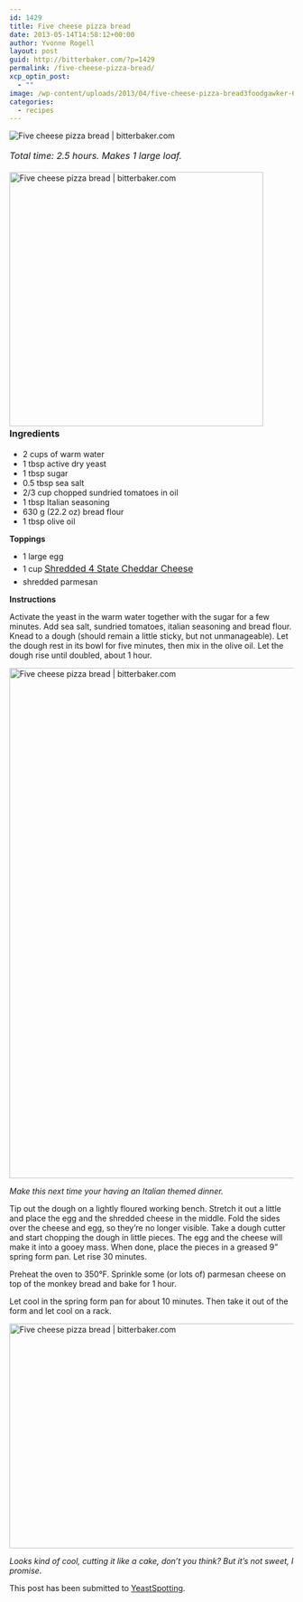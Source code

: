 ```yaml
---
id: 1429
title: Five cheese pizza bread
date: 2013-05-14T14:58:12+00:00
author: Yvonne Rogell
layout: post
guid: http://bitterbaker.com/?p=1429
permalink: /five-cheese-pizza-bread/
xcp_optin_post:
  - ""
image: /wp-content/uploads/2013/04/five-cheese-pizza-bread3foodgawker-624x632.jpg
categories:
  - recipes
---
```

<p class="recipe-icon">
  <img class="recipe-icon" alt="Five cheese pizza bread | bitterbaker.com" src="http://bitterbaker.com/images/five-cheese-pizza-bread2mini.jpg" />
</p>

<em style="line-height: 1.714285714; font-size: 1rem;">Total time: 2.5 hours. Makes 1 large loaf. </em>

<img class="pinthis alignright" title="Five cheese pizza bread | bitterbaker.com" alt="Five cheese pizza bread | bitterbaker.com" src="http://bitterbaker.com/images/five-cheese-pizza-bread2.jpg" width="450" /><strong style="line-height: 1.714285714; font-size: 1rem;">Ingredients</strong>

  * 2 cups of warm water
  * 1 tbsp active dry yeast
  * 1 tbsp sugar
  * 0.5 tbsp sea salt
  * 2/3 cup chopped sundried tomatoes in oil
  * 1 tbsp Italian seasoning
  * 630 g (22.2 oz) bread flour
  * 1 tbsp olive oil

**Toppings**

  * 1 large egg
  * 1 cup <a style="line-height: 1.714285714; font-size: 1rem;" href="http://www.sargento.com/products/223/sargento-chef-blends-four-state-cheddar-shredded-cheese/" target="_blank">Shredded 4 State Cheddar Cheese</a>
  * shredded parmesan

**Instructions**
  
Activate the yeast in the warm water together with the sugar for a few minutes. Add sea salt, sundried tomatoes, italian seasoning and bread flour. Knead to a dough (should remain a little sticky, but not unmanageable). Let the dough rest in its bowl for five minutes, then mix in the olive oil. Let the dough rise until doubled, about 1 hour.

<img class="pinthis" title="Five cheese pizza bread | bitterbaker.com" alt="Five cheese pizza bread | bitterbaker.com" src="http://bitterbaker.com/images/five-cheese-pizza-bread3.jpg" width="600" height="904" />
  
_Make this next time your having an Italian themed dinner._ 

Tip out the dough on a lightly floured working bench. Stretch it out a little and place the egg and the shredded cheese in the middle. Fold the sides over the cheese and egg, so they’re no longer visible. Take a dough cutter and start chopping the dough in little pieces. The egg and the cheese will make it into a gooey mass. When done, place the pieces in a greased 9” spring form pan. Let rise 30 minutes.

Preheat the oven to 350°F. Sprinkle some (or lots of) parmesan cheese on top of the monkey bread and bake for 1 hour.

Let cool in the spring form pan for about 10 minutes. Then take it out of the form and let cool on a rack.

<img class="pinthis" title="Five cheese pizza bread | bitterbaker.com" alt="Five cheese pizza bread | bitterbaker.com" src="http://bitterbaker.com/images/five-cheese-pizza-bread1.jpg" width="600" height="398" />
  
_Looks kind of cool, cutting it like a cake, don&#8217;t you think? But it&#8217;s not sweet, I promise._

This post has been submitted to <a title="Yeast Spotting" href="http://www.wildyeastblog.com/category/yeastspotting/" target="_blank">YeastSpotting</a>.